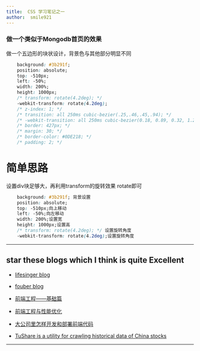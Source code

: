 ```yaml
---
title:  CSS 学习笔记之一
author:  smile921
---
```


 
### 做一个类似于Mongodb首页的效果
做一个五边形的块状设计，背景色与其他部分明显不同

~~~~css
    background: #3b291f;
    position: absolute;
    top: -510px;
    left: -50%;
    width: 200%;
    height: 1000px;
    /* transform: rotate(4.2deg); */
    -webkit-transform: rotate(4.2deg);
    /* z-index: 1; */
    /* transition: all 250ms cubic-bezier(.25,.46,.45,.94); */
    /* -webkit-transition: all 250ms cubic-bezier(0.18, 0.89, 0.32, 1.28); */
    /* border: 427px; */
    /* margin: 30; */
    /* border-color: #0DE218; */
    /* padding: 2; */
~~~~


# 简单思路

设置div块足够大，再利用transform的旋转效果 rotate即可

~~~~css
    background: #3b291f; 背景设置
    position: absolute;
    top: -510px;向上移动
    left: -50%;向左移动
    width: 200%;设置宽
    height: 1000px;设置高
    /* transform: rotate(4.2deg); */ 设置旋转角度
    -webkit-transform: rotate(4.2deg);设置旋转角度
~~~~

  

- - -



##  **star these blogs which I think is quite Excellent**

-  [lifesinger blog](https://github.com/lifesinger/lifesinger.github.io/issues)

-  [fouber blog](https://github.com/fouber/blog)

-  [前端工程——基础篇](https://github.com/fouber/blog/issues/10)

-  [前端工程与性能优化](https://github.com/fouber/blog/issues/3)

-  [大公司里怎样开发和部署前端代码](https://github.com/fouber/blog/issues/6)

-  [TuShare is a utility for crawling historical data of China stocks](https://github.com/waditu/tushare)

- - -  

